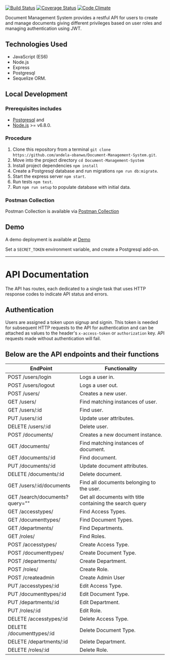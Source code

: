 [![Build Status](https://travis-ci.org/andela-obanwo/Document-Management-System.svg?branch=develop)](https://travis-ci.org/andela-obanwo/Document-Management-System)
[![Coverage Status](https://coveralls.io/repos/github/andela-obanwo/Document-Management-System/badge.svg?branch=feedback-implementation)](https://coveralls.io/github/andela-obanwo/Document-Management-System?branch=feedback-implementation)
[![Code Climate](https://codeclimate.com/github/andela-obanwo/Document-Management-System/badges/gpa.svg)](https://codeclimate.com/github/andela-obanwo/Document-Management-System)

Document Management System provides a restful API for users to create and manage documents giving different privileges based on user roles and managing authentication using JWT.

## Technologies Used
- JavaScript (ES6)
- Node.js
- Express
- Postgresql
- Sequelize ORM.

## Local Development
### Prerequisites includes
- [Postgresql](https://www.postgresql.org/) and
-  [Node.js](http://nodejs.org/) >= v6.8.0.

### Procedure
1. Clone this repository from a terminal `git clone https://github.com/andela-obanwo/Document-Management-System.git`.
1. Move into the project directory `cd Document-Management-System`
1. Install project dependencies `npm install`
1. Create a Postgresql database and run migrations `npm run db:migrate`.
1. Start the express server `npm start`.
1. Run tests `npm test`.
1. Run `npm run setup` to populate database with initial data.

### Postman Collection
Postman Collection is available via [Postman Collection](https://www.getpostman.com/collections/5aec974d505573a93752)

## Demo
A demo deployment is available at [Demo](https://document-manager-api.herokuapp.com)

Set a `SECRET_TOKEN` environment variable, and create a Postgresql add-on.

---

# API Documentation
The API has routes, each dedicated to a single task that uses HTTP response codes to indicate API status and errors.

## Authentication
Users are assigned a token upon signup and signin. This token is needed for subsequent HTTP requests to the API for authentication and can be attached as values to the header's `x-access-token` or `authorization` key. API requests made without authentication will fail.

## Below are the API endpoints and their functions
EndPoint                      |   Functionality
------------------------------|------------------------
POST /users/login         |   Logs a user in.
POST /users/logout        |   Logs a user out.
POST /users/              |   Creates a new user.
GET /users/               |   Find matching instances of user.
GET /users/:id           |   Find user.
PUT /users/:id           |   Update user attributes.
DELETE /users/:id        |   Delete user.
POST /documents/          |   Creates a new document instance.
GET /documents/           |   Find matching instances of document.
GET /documents/:id       |   Find document.
PUT /documents/:id       |   Update document attributes.
DELETE /documents/:id    |   Delete document.
GET /users/:id/documents |   Find all documents belonging to the user.
GET /search/documents?query="" | Get all documents with title containing the search query
GET /accesstypes/         |   Find Access Types.
GET /documenttypes/       |   Find Document Types.
GET /departments/         |   Find Departments.
GET /roles/               |   Find Roles.
POST /accesstypes/         |   Create Access Type.
POST /documenttypes/       |   Create Document Type.
POST /departments/         |   Create Department.
POST /roles/               |   Create Role.
POST /createadmin           |   Create Admin User
PUT /accesstypes/:id         |   Edit Access Type.
PUT /documenttypes/:id       |   Edit Document Type.
PUT /departments/:id         |   Edit Department.
PUT /roles/:id               |   Edit Role.
DELETE /accesstypes/:id         |   Delete Access Type.
DELETE /documenttypes/:id       |   Delete Document Type.
DELETE /departments/:id         |   Delete Department.
DELETE /roles/:id               |   Delete Role.
